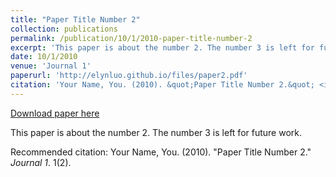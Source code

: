 ```yaml
---
title: "Paper Title Number 2"
collection: publications
permalink: /publication/10/1/2010-paper-title-number-2
excerpt: 'This paper is about the number 2. The number 3 is left for future work.'
date: 10/1/2010
venue: 'Journal 1'
paperurl: 'http://elynluo.github.io/files/paper2.pdf'
citation: 'Your Name, You. (2010). &quot;Paper Title Number 2.&quot; <i>Journal 1</i>. 1(2).'
---
```


<a href='http://elynluo.github.io/files/paper2.pdf'>Download paper here</a>

This paper is about the number 2. The number 3 is left for future work.

Recommended citation: Your Name, You. (2010). "Paper Title Number 2." <i>Journal 1</i>. 1(2).